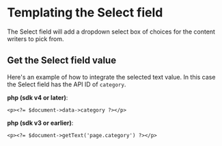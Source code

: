 # Templating the Select field

The Select field will add a dropdown select box of choices for the content writers to pick from.

## Get the Select field value

Here's an example of how to integrate the selected text value. In this case the Select field has the API ID of `category`.

**php (sdk v4 or later)**:

```
<p><?= $document->data->category ?></p>
```

**php (sdk v3 or earlier)**:

```
<p><?= $document->getText('page.category') ?></p>
```
